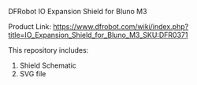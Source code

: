 DFRobot IO Expansion Shield for Bluno M3

Product Link: https://www.dfrobot.com/wiki/index.php?title=IO_Expansion_Shield_for_Bluno_M3_SKU:DFR0371

This repository includes: <br>
1. Shield Schematic <br>
2. SVG file
